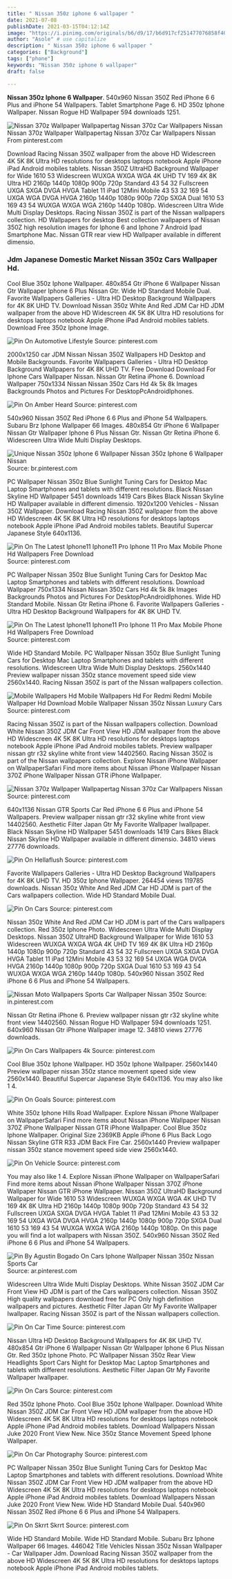 ```yaml
---
title: " Nissan 350z iphone 6 wallpaper "
date: 2021-07-08
publishDate: 2021-03-15T04:12:14Z
image: "https://i.pinimg.com/originals/b6/d9/17/b6d917cf251477076858f400927cc655.jpg"
author: "Asole" # use capitalize
description: " Nissan 350z iphone 6 wallpaper "
categories: ["Background"]
tags: ["phone"]
keywords: "Nissan 350z iphone 6 wallpaper"
draft: false

---
```



**Nissan 350z Iphone 6 Wallpaper**. 540x960 Nissan 350Z Red iPhone 6 6 Plus and iPhone 54 Wallpapers. Tablet Smartphone Page 6. HD 350z Iphone Wallpaper. Nissan Rogue HD Wallpaper 594 downloads 1251.

![Nissan 370z Wallpaper Wallpapertag Nissan 370z Car Wallpapers Nissan](https://i.pinimg.com/originals/2b/2c/26/2b2c26857e84f55bd67db09c92ed717c.png "Nissan 370z Wallpaper Wallpapertag Nissan 370z Car Wallpapers Nissan")
Nissan 370z Wallpaper Wallpapertag Nissan 370z Car Wallpapers Nissan From pinterest.com


Download Racing Nissan 350Z wallpaper from the above HD Widescreen 4K 5K 8K Ultra HD resolutions for desktops laptops notebook Apple iPhone iPad Android mobiles tablets. Nissan 350Z UltraHD Background Wallpaper for Wide 1610 53 Widescreen WUXGA WXGA WGA 4K UHD TV 169 4K 8K Ultra HD 2160p 1440p 1080p 900p 720p Standard 43 54 32 Fullscreen UXGA SXGA DVGA HVGA Tablet 11 iPad 12Mini Mobile 43 53 32 169 54 UXGA WGA DVGA HVGA 2160p 1440p 1080p 900p 720p SXGA Dual 1610 53 169 43 54 WUXGA WXGA WGA 2160p 1440p 1080p. Widescreen Ultra Wide Multi Display Desktops. Racing Nissan 350Z is part of the Nissan wallpapers collection. HD Wallpapers for desktop Best collection wallpapers of Nissan 350Z high resolution images for Iphone 6 and Iphone 7 Android Ipad Smartphone Mac. Nissan GTR rear view HD Wallpaper available in different dimensio.

### Jdm Japanese Domestic Market Nissan 350z Cars Wallpaper Hd.

Cool Blue 350z Iphone Wallpaper. 480x854 Gtr iPhone 6 Wallpaper Nissan Gtr Wallpaper Iphone 6 Plus Nissan Gtr. Wide HD Standard Mobile Dual. Favorite Wallpapers Galleries - Ultra HD Desktop Background Wallpapers for 4K 8K UHD TV. Download Nissan 350z White And Red JDM Car HD JDM wallpaper from the above HD Widescreen 4K 5K 8K Ultra HD resolutions for desktops laptops notebook Apple iPhone iPad Android mobiles tablets. Download Free 350z Iphone Image.


![Pin On Automotive Lifestyle](https://i.pinimg.com/originals/94/03/90/940390b3281d3d6edb0878a7a38a2871.jpg "Pin On Automotive Lifestyle")
Source: pinterest.com

2000x1250 car JDM Nissan Nissan 350Z Wallpapers HD Desktop and Mobile Backgrounds. Favorite Wallpapers Galleries - Ultra HD Desktop Background Wallpapers for 4K 8K UHD TV. Free Download Download For Iphone Cars Wallpaper Nissan. Nissan Gtr Retina iPhone 6. Download Wallpaper 750x1334 Nissan Nissan 350z Cars Hd 4k 5k 8k Images Backgrounds Photos and Pictures For DesktopPcAndroidIphones.

![Pin On Amber Heard](https://i.pinimg.com/originals/41/27/ae/4127ae79b6e40b91cdc5ede5bf7fb075.jpg "Pin On Amber Heard")
Source: pinterest.com

540x960 Nissan 350Z Red iPhone 6 6 Plus and iPhone 54 Wallpapers. Subaru Brz Iphone Wallpaper 66 Images. 480x854 Gtr iPhone 6 Wallpaper Nissan Gtr Wallpaper Iphone 6 Plus Nissan Gtr. Nissan Gtr Retina iPhone 6. Widescreen Ultra Wide Multi Display Desktops.

![Unique Nissan 350z Iphone 6 Wallpaper Nissan 350z Iphone 6 Wallpaper Nissan](https://i.pinimg.com/originals/8b/df/11/8bdf112374323a2b9bc46deb64eb5d07.jpg "Unique Nissan 350z Iphone 6 Wallpaper Nissan 350z Iphone 6 Wallpaper Nissan")
Source: br.pinterest.com

PC Wallpaper Nissan 350z Blue Sunlight Tuning Cars for Desktop Mac Laptop Smartphones and tablets with different resolutions. Black Nissan Skyline HD Wallpaper 5451 downloads 1419 Cars Bikes Black Nissan Skyline HD Wallpaper available in different dimensio. 1920x1200 Vehicles - Nissan 350Z Wallpaper. Download Racing Nissan 350Z wallpaper from the above HD Widescreen 4K 5K 8K Ultra HD resolutions for desktops laptops notebook Apple iPhone iPad Android mobiles tablets. Beautiful Supercar Japanese Style 640x1136.

![Pin On The Latest Iphone11 Iphone11 Pro Iphone 11 Pro Max Mobile Phone Hd Wallpapers Free Download](https://i.pinimg.com/originals/a1/50/81/a150819738177b6a6e85a6e45352df5c.png "Pin On The Latest Iphone11 Iphone11 Pro Iphone 11 Pro Max Mobile Phone Hd Wallpapers Free Download")
Source: pinterest.com

PC Wallpaper Nissan 350z Blue Sunlight Tuning Cars for Desktop Mac Laptop Smartphones and tablets with different resolutions. Download Wallpaper 750x1334 Nissan Nissan 350z Cars Hd 4k 5k 8k Images Backgrounds Photos and Pictures For DesktopPcAndroidIphones. Wide HD Standard Mobile. Nissan Gtr Retina iPhone 6. Favorite Wallpapers Galleries - Ultra HD Desktop Background Wallpapers for 4K 8K UHD TV.

![Pin On The Latest Iphone11 Iphone11 Pro Iphone 11 Pro Max Mobile Phone Hd Wallpapers Free Download](https://i.pinimg.com/originals/8a/75/c7/8a75c7a247d43eee55f57b440a8b6ee8.png "Pin On The Latest Iphone11 Iphone11 Pro Iphone 11 Pro Max Mobile Phone Hd Wallpapers Free Download")
Source: pinterest.com

Wide HD Standard Mobile. PC Wallpaper Nissan 350z Blue Sunlight Tuning Cars for Desktop Mac Laptop Smartphones and tablets with different resolutions. Widescreen Ultra Wide Multi Display Desktops. 2560x1440 Preview wallpaper nissan 350z stance movement speed side view 2560x1440. Racing Nissan 350Z is part of the Nissan wallpapers collection.

![Mobile Wallpapers Hd Mobile Wallpapers Hd For Redmi Redmi Mobile Wallpaper Hd Download Mobile Wallpaper Nissan 350z Nissan Luxury Cars](https://i.pinimg.com/736x/b9/bb/f0/b9bbf0a714ed3b3a429c908e518cd620.jpg "Mobile Wallpapers Hd Mobile Wallpapers Hd For Redmi Redmi Mobile Wallpaper Hd Download Mobile Wallpaper Nissan 350z Nissan Luxury Cars")
Source: pinterest.com

Racing Nissan 350Z is part of the Nissan wallpapers collection. Download White Nissan 350Z JDM Car Front View HD JDM wallpaper from the above HD Widescreen 4K 5K 8K Ultra HD resolutions for desktops laptops notebook Apple iPhone iPad Android mobiles tablets. Preview wallpaper nissan gtr r32 skyline white front view 14402560. Racing Nissan 350Z is part of the Nissan wallpapers collection. Explore Nissan iPhone Wallpaper on WallpaperSafari Find more items about Nissan iPhone Wallpaper Nissan 370Z iPhone Wallpaper Nissan GTR iPhone Wallpaper.

![Nissan 370z Wallpaper Wallpapertag Nissan 370z Car Wallpapers Nissan](https://i.pinimg.com/originals/2b/2c/26/2b2c26857e84f55bd67db09c92ed717c.png "Nissan 370z Wallpaper Wallpapertag Nissan 370z Car Wallpapers Nissan")
Source: pinterest.com

640x1136 Nissan GTR Sports Car Red iPhone 6 6 Plus and iPhone 54 Wallpapers. Preview wallpaper nissan gtr r32 skyline white front view 14402560. Aesthetic Filter Japan Gtr My Favorite Wallpaper Iwallpaper. Black Nissan Skyline HD Wallpaper 5451 downloads 1419 Cars Bikes Black Nissan Skyline HD Wallpaper available in different dimensio. 34810 views 27776 downloads.

![Pin On Hellaflush](https://i.pinimg.com/originals/7d/e2/84/7de284f54c2b26a2306a893f6aa4ed8d.jpg "Pin On Hellaflush")
Source: pinterest.com

Favorite Wallpapers Galleries - Ultra HD Desktop Background Wallpapers for 4K 8K UHD TV. HD 350z Iphone Wallpaper. 264454 views 119785 downloads. Nissan 350z White And Red JDM Car HD JDM is part of the Cars wallpapers collection. Wide HD Standard Mobile Dual.

![Pin On Cars](https://i.pinimg.com/236x/9a/38/b8/9a38b87536c82d99e26ac6fba91ce6d8.jpg "Pin On Cars")
Source: pinterest.com

Nissan 350z White And Red JDM Car HD JDM is part of the Cars wallpapers collection. Red 350z Iphone Photo. Widescreen Ultra Wide Multi Display Desktops. Nissan 350Z UltraHD Background Wallpaper for Wide 1610 53 Widescreen WUXGA WXGA WGA 4K UHD TV 169 4K 8K Ultra HD 2160p 1440p 1080p 900p 720p Standard 43 54 32 Fullscreen UXGA SXGA DVGA HVGA Tablet 11 iPad 12Mini Mobile 43 53 32 169 54 UXGA WGA DVGA HVGA 2160p 1440p 1080p 900p 720p SXGA Dual 1610 53 169 43 54 WUXGA WXGA WGA 2160p 1440p 1080p. 540x960 Nissan 350Z Red iPhone 6 6 Plus and iPhone 54 Wallpapers.

![Nissan Moto Wallpapers Sports Car Wallpaper Nissan 350z](https://i.pinimg.com/originals/0b/f1/69/0bf16981d80139ea6d41894d247c470b.jpg "Nissan Moto Wallpapers Sports Car Wallpaper Nissan 350z")
Source: in.pinterest.com

Nissan Gtr Retina iPhone 6. Preview wallpaper nissan gtr r32 skyline white front view 14402560. Nissan Rogue HD Wallpaper 594 downloads 1251. 640x960 Nissan Gtr iPhone Wallpaper image 12. 34810 views 27776 downloads.

![Pin On Cars Wallpapers 4k](https://i.pinimg.com/originals/c3/2e/16/c32e16062aecd85497db314bfb19de1a.jpg "Pin On Cars Wallpapers 4k")
Source: pinterest.com

Cool Blue 350z Iphone Wallpaper. HD 350z Iphone Wallpaper. 2560x1440 Preview wallpaper nissan 350z stance movement speed side view 2560x1440. Beautiful Supercar Japanese Style 640x1136. You may also like 1 4.

![Pin On Goals](https://i.pinimg.com/originals/bf/ef/0f/bfef0fe884ed623f2951ccb29cb58bbe.jpg "Pin On Goals")
Source: pinterest.com

White 350z Iphone Hills Road Wallpaper. Explore Nissan iPhone Wallpaper on WallpaperSafari Find more items about Nissan iPhone Wallpaper Nissan 370Z iPhone Wallpaper Nissan GTR iPhone Wallpaper. Cool Blue 350z Iphone Wallpaper. Original Size 2369KB Apple iPhone 6 Plus Back Logo Nissan Skyline GTR R33 JDM Back Fire Car. 2560x1440 Preview wallpaper nissan 350z stance movement speed side view 2560x1440.

![Pin On Vehicle](https://i.pinimg.com/originals/67/83/b0/6783b079fcaac79f61ca959da3e5bffd.jpg "Pin On Vehicle")
Source: pinterest.com

You may also like 1 4. Explore Nissan iPhone Wallpaper on WallpaperSafari Find more items about Nissan iPhone Wallpaper Nissan 370Z iPhone Wallpaper Nissan GTR iPhone Wallpaper. Nissan 350Z UltraHD Background Wallpaper for Wide 1610 53 Widescreen WUXGA WXGA WGA 4K UHD TV 169 4K 8K Ultra HD 2160p 1440p 1080p 900p 720p Standard 43 54 32 Fullscreen UXGA SXGA DVGA HVGA Tablet 11 iPad 12Mini Mobile 43 53 32 169 54 UXGA WGA DVGA HVGA 2160p 1440p 1080p 900p 720p SXGA Dual 1610 53 169 43 54 WUXGA WXGA WGA 2160p 1440p 1080p. On this page you will find a lot wallpapers with Nissan 350Z. 540x960 Nissan 350Z Red iPhone 6 6 Plus and iPhone 54 Wallpapers.

![Pin By Agustin Bogado On Cars Iphone Wallpaper Nissan 350z Nissan Sports Car](https://i.pinimg.com/originals/7e/11/18/7e1118c2bfff8037a994b454177face4.jpg "Pin By Agustin Bogado On Cars Iphone Wallpaper Nissan 350z Nissan Sports Car")
Source: ar.pinterest.com

Widescreen Ultra Wide Multi Display Desktops. White Nissan 350Z JDM Car Front View HD JDM is part of the Cars wallpapers collection. Nissan 350Z High quality wallpapers download free for PC Only high definition wallpapers and pictures. Aesthetic Filter Japan Gtr My Favorite Wallpaper Iwallpaper. Racing Nissan 350Z is part of the Nissan wallpapers collection.

![Pin On Car Time](https://i.pinimg.com/originals/37/af/cd/37afcd6d2c322720a1fd311fa6f4bf59.jpg "Pin On Car Time")
Source: pinterest.com

Nissan Ultra HD Desktop Background Wallpapers for 4K 8K UHD TV. 480x854 Gtr iPhone 6 Wallpaper Nissan Gtr Wallpaper Iphone 6 Plus Nissan Gtr. Red 350z Iphone Photo. PC Wallpaper Nissan 350z Rear View Headlights Sport Cars Night for Desktop Mac Laptop Smartphones and tablets with different resolutions. Aesthetic Filter Japan Gtr My Favorite Wallpaper Iwallpaper.

![Pin On Cars](https://i.pinimg.com/736x/bd/5e/e8/bd5ee8d1067d041eba3100cb2b2bb787.jpg "Pin On Cars")
Source: pinterest.com

Red 350z Iphone Photo. Cool Blue 350z Iphone Wallpaper. Download White Nissan 350Z JDM Car Front View HD JDM wallpaper from the above HD Widescreen 4K 5K 8K Ultra HD resolutions for desktops laptops notebook Apple iPhone iPad Android mobiles tablets. Download Wallpapers Nissan Juke 2020 Front View New. Nice 350z Stance Movement Speed Iphone Wallpaper.

![Pin On Car Photography](https://i.pinimg.com/originals/7e/13/8a/7e138a953a66e07595c454e30b654582.jpg "Pin On Car Photography")
Source: pinterest.com

PC Wallpaper Nissan 350z Blue Sunlight Tuning Cars for Desktop Mac Laptop Smartphones and tablets with different resolutions. Download White Nissan 350Z JDM Car Front View HD JDM wallpaper from the above HD Widescreen 4K 5K 8K Ultra HD resolutions for desktops laptops notebook Apple iPhone iPad Android mobiles tablets. Download Wallpapers Nissan Juke 2020 Front View New. Wide HD Standard Mobile Dual. 540x960 Nissan 350Z Red iPhone 6 6 Plus and iPhone 54 Wallpapers.

![Pin On Skrrt Skrrt](https://i.pinimg.com/originals/b6/d9/17/b6d917cf251477076858f400927cc655.jpg "Pin On Skrrt Skrrt")
Source: pinterest.com

Wide HD Standard Mobile. Wide HD Standard Mobile. Subaru Brz Iphone Wallpaper 66 Images. 446042 Title Vehicles Nissan 350z Nissan Wallpaper - Car Wallpaper Jdm. Download Racing Nissan 350Z wallpaper from the above HD Widescreen 4K 5K 8K Ultra HD resolutions for desktops laptops notebook Apple iPhone iPad Android mobiles tablets.

